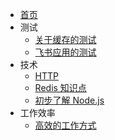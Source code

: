 * [首页](index.md)
* 测试
  * [关于缓存的测试](test/cache.md)
  * [飞书应用的测试](test/test_feishu.md)
* 技术
  * [HTTP](code/http.md)
  * [Redis 知识点](code/redis.md)
  * [初步了解 Node.js](code/node.js.md)
* 工作效率
    * [高效的工作方式](work/working.md)
